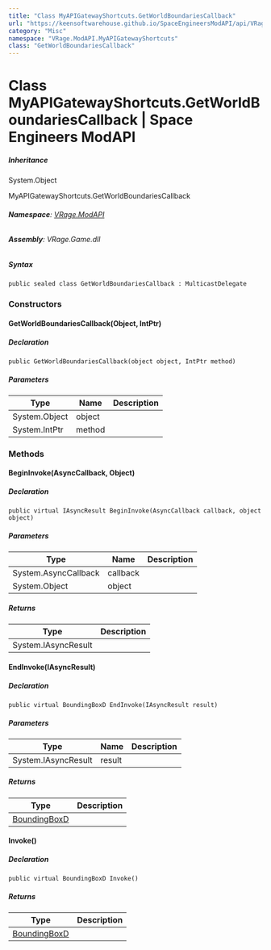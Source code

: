 ```yaml
---
title: "Class MyAPIGatewayShortcuts.GetWorldBoundariesCallback"
url: "https://keensoftwarehouse.github.io/SpaceEngineersModAPI/api/VRage.ModAPI.MyAPIGatewayShortcuts.GetWorldBoundariesCallback.html"
category: "Misc"
namespace: "VRage.ModAPI.MyAPIGatewayShortcuts"
class: "GetWorldBoundariesCallback"
---
```


# Class MyAPIGatewayShortcuts.GetWorldBoundariesCallback | Space Engineers ModAPI

##### Inheritance

System.Object

MyAPIGatewayShortcuts.GetWorldBoundariesCallback

###### **Namespace**: [VRage.ModAPI](https://keensoftwarehouse.github.io/SpaceEngineersModAPI/api/VRage.ModAPI.html)

###### **Assembly**: VRage.Game.dll

##### Syntax

```
public sealed class GetWorldBoundariesCallback : MulticastDelegate
```

### Constructors

#### GetWorldBoundariesCallback(Object, IntPtr)

##### Declaration

```
public GetWorldBoundariesCallback(object object, IntPtr method)
```

##### Parameters

| Type | Name | Description |
| --- | --- | --- |
| System.Object | object |     |
| System.IntPtr | method |     |

### Methods

#### BeginInvoke(AsyncCallback, Object)

##### Declaration

```
public virtual IAsyncResult BeginInvoke(AsyncCallback callback, object object)
```

##### Parameters

| Type | Name | Description |
| --- | --- | --- |
| System.AsyncCallback | callback |     |
| System.Object | object |     |

##### Returns

| Type | Description |
| --- | --- |
| System.IAsyncResult |     |

#### EndInvoke(IAsyncResult)

##### Declaration

```
public virtual BoundingBoxD EndInvoke(IAsyncResult result)
```

##### Parameters

| Type | Name | Description |
| --- | --- | --- |
| System.IAsyncResult | result |     |

##### Returns

| Type | Description |
| --- | --- |
| [BoundingBoxD](https://keensoftwarehouse.github.io/SpaceEngineersModAPI/api/VRageMath.BoundingBoxD.html) |     |

#### Invoke()

##### Declaration

```
public virtual BoundingBoxD Invoke()
```

##### Returns

| Type | Description |
| --- | --- |
| [BoundingBoxD](https://keensoftwarehouse.github.io/SpaceEngineersModAPI/api/VRageMath.BoundingBoxD.html) |     |